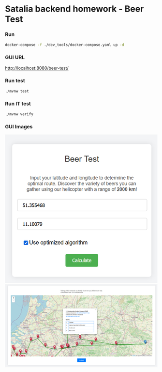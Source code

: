 # Satalia backend homework - Beer Test

### Run
```bash
docker-compose -f ./dev_tools/docker-compose.yaml up -d 
```

### GUI URL
[http://localhost:8080/beer-test/](http://localhost:8080/beer-test/)

### Run test
```bash
./mvnw test
```

### Run IT test
```bash
./mvnw verify
```
### GUI Images
![alt text](new_trip.png)
![alt text](results.png)

